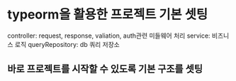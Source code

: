# typeorm을 활용한 프로젝트 기본 셋팅

controller: request, response, valiation, auth관련 미들웨어 처리
service: 비즈니스 로직
queryRepository: db 쿼리 저장소

## 바로 프로젝트를 시작할 수 있도록 기본 구조를 셋팅

